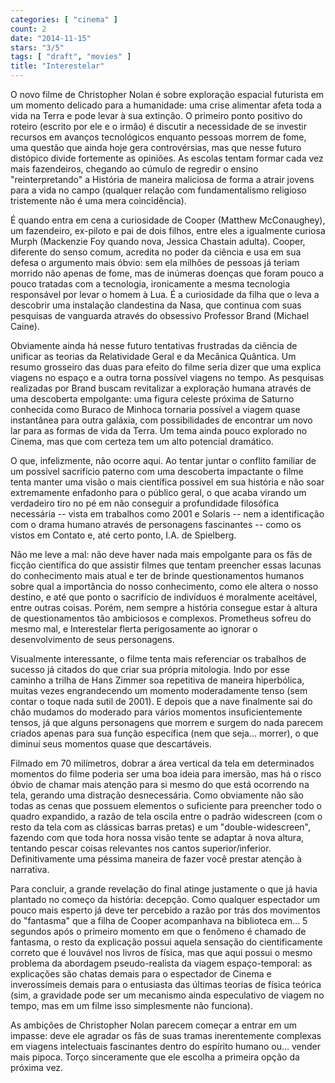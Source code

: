 ```yaml
---
categories: [ "cinema" ]
count: 2
date: "2014-11-15"
stars: "3/5"
tags: [ "draft", "movies" ]
title: "Interestelar"
---
```

O novo filme de Christopher Nolan é sobre exploração espacial futurista
em um momento delicado para a humanidade: uma crise alimentar afeta toda
a vida na Terra e pode levar à sua extinção. O primeiro ponto positivo
do roteiro (escrito por ele e o irmão) é discutir a necessidade de
se investir recursos em avanços tecnológicos enquanto pessoas morrem
de fome, uma questão que ainda hoje gera controvérsias, mas que nesse
futuro distópico divide fortemente as opiniões. As escolas tentam formar
cada vez mais fazendeiros, chegando ao cúmulo de regredir o ensino
"reinterpretando" a História de maneira maliciosa de forma a atrair
jovens para a vida no campo (qualquer relação com fundamentalismo
religioso tristemente não é uma mera coincidência).

É quando entra em cena a curiosidade de Cooper (Matthew McConaughey),
um fazendeiro, ex-piloto e pai de dois filhos, entre eles a
igualmente curiosa Murph (Mackenzie Foy quando nova, Jessica Chastain
adulta). Cooper, diferente do senso comum, acredita no poder da ciência
e usa em sua defesa o argumento mais óbvio: sem ela milhões de pessoas
já teriam morrido não apenas de fome, mas de inúmeras doenças que
foram pouco a pouco tratadas com a tecnologia, ironicamente a mesma
tecnologia responsável por levar o homem à Lua. É a curiosidade da
filha que o leva a descobrir uma instalação clandestina da Nasa, que
continua com suas pesquisas de vanguarda através do obsessivo Professor
Brand (Michael Caine).

Obviamente ainda há nesse futuro tentativas frustradas da ciência de
unificar as teorias da Relatividade Geral e da Mecânica Quântica. Um
resumo grosseiro das duas para efeito do filme seria dizer que uma
explica viagens no espaço e a outra torna possível viagens no tempo. As
pesquisas realizadas por Brand buscam revitalizar a exploração humana
através de uma descoberta empolgante: uma figura celeste próxima de
Saturno conhecida como Buraco de Minhoca tornaria possível a viagem
quase instantânea para outra galáxia, com possibilidades de encontrar
um novo lar para as formas de vida da Terra. Um tema ainda pouco explorado
no Cinema, mas que com certeza tem um alto potencial dramático.

O que, infelizmente, não ocorre aqui. Ao tentar juntar o conflito
familiar de um possível sacrifício paterno com uma descoberta impactante
o filme tenta manter uma visão o mais científica possivel em sua
história e não soar extremamente enfadonho para o público geral, o que
acaba virando um verdadeiro tiro no pé em não conseguir a profundidade
filosófica necessária -- vista em trabalhos como 2001 e Solaris -- nem
a identificação com o drama humano através de personagens fascinantes
-- como os vistos em Contato e, até certo ponto, I.A. de Spielberg.

Não me leve a mal: não deve haver nada mais empolgante para os fãs de
ficção científica do que assistir filmes que tentam preencher essas
lacunas do conhecimento mais atual e ter de brinde questionamentos humanos
sobre qual a importância do nosso conhecimento, como ele altera o nosso
destino, e até que ponto o sacrifício de indivíduos é moralmente
aceitável, entre outras coisas. Porém, nem sempre a história consegue
estar à altura de questionamentos tão ambiciosos e complexos. Prometheus
sofreu do mesmo mal, e Interestelar flerta perigosamente ao ignorar o
desenvolvimento de seus personagens.

Visualmente interessante, o filme tenta mais referenciar os trabalhos de
sucesso já citados do que criar sua própria mitologia. Indo por esse
caminho a trilha de Hans Zimmer soa repetitiva de maneira hiperbólica,
muitas vezes engrandecendo um momento moderadamente tenso (sem contar o
toque nada sutil de 2001). E depois que a nave finalmente sai do chão
mudamos do moderado para vários momentos insuficientemente tensos,
já que alguns personagens que morrem e surgem do nada parecem criados
apenas para sua função específica (nem que seja... morrer), o que
diminui seus momentos quase que descartáveis.

Filmado em 70 milímetros, dobrar a área vertical da tela em determinados
momentos do filme poderia ser uma boa ideia para imersão, mas há o risco
óbvio de chamar mais atenção para si mesmo do que está ocorrendo
na tela, gerando uma distração desnecessária. Como obviamente não
são todas as cenas que possuem elementos o suficiente para preencher
todo o quadro expandido, a razão de tela oscila entre o padrão
widescreen (com o resto da tela com as clássicas barras pretas) e um
"double-widescreen", fazendo com que toda hora nossa visão tente se
adaptar à nova altura, tentando pescar coisas relevantes nos cantos
superior/inferior. Definitivamente uma péssima maneira de fazer você
prestar atenção à narrativa.

Para concluir, a grande revelação do final atinge justamente o que
já havia plantado no começo da história: decepção. Como qualquer
espectador um pouco mais esperto já deve ter percebido a razão por
trás dos movimentos do "fantasma" que a filha de Cooper acompanhava na
biblioteca em... 5 segundos após o primeiro momento em que o fenômeno
é chamado de fantasma, o resto da explicação possui aquela sensação
do cientificamente correto que é louvável nos livros de física,
mas que aqui possui o mesmo problema da abordagem pseudo-realista da
viagem espaço-temporal: as explicações são chatas demais para o
espectador de Cinema e inverossímeis demais para o entusiasta das
últimas teorias de física teórica (sim, a gravidade pode ser um
mecanismo ainda especulativo de viagem no tempo, mas em um filme isso
simplesmente não funciona).

As ambições de Christopher Nolan parecem começar a entrar em
um impasse: deve ele agradar os fãs de suas tramas inerentemente
complexas em viagens intelectuais fascinantes dentro do espírito humano
ou... vender mais pipoca. Torço sinceramente que ele escolha a primeira
opção da próxima vez.
